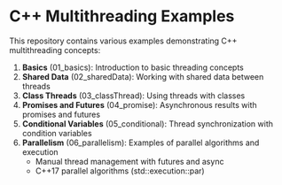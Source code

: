 # C++ Multithreading Examples

This repository contains various examples demonstrating C++ multithreading concepts:

1. **Basics** (01_basics): Introduction to basic threading concepts
2. **Shared Data** (02_sharedData): Working with shared data between threads
3. **Class Threads** (03_classThread): Using threads with classes
4. **Promises and Futures** (04_promise): Asynchronous results with promises and futures
5. **Conditional Variables** (05_conditional): Thread synchronization with condition variables
6. **Parallelism** (06_parallelism): Examples of parallel algorithms and execution
   - Manual thread management with futures and async
   - C++17 parallel algorithms (std::execution::par)